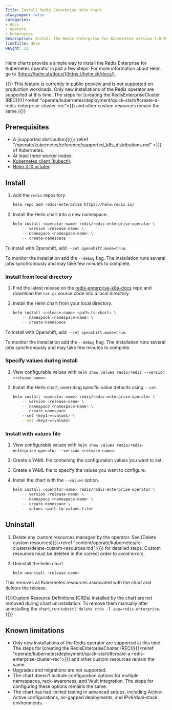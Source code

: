 ```yaml
---
Title: Install Redis Enterprise Helm chart
alwaysopen: false
categories:
- docs
- operate
- kubernetes
description: Install the Redis Enterprise for Kubernetes version 7.8.Wisconsin using helm charts.
linkTitle: Helm
weight: 11
---
```


Helm charts provide a simple way to install the Redis Enterprise for Kubernetes operator in just a few steps. For more information about Helm, go to [https://helm.sh/docs/](https://helm.sh/docs/).

{{<note>}} This feature is currently in public preview and is not supported on production workloads. Only new installations of the Redis operator are supported at this time. The steps for [creating the RedisEnterpriseCluster (REC)]({{<relref "operate/kubernetes/deployment/quick-start/#create-a-redis-enterprise-cluster-rec">}}) and other custom resources remain the same.{{</note>}}

## Prerequisites

- A [supported distribution]({{< relref "/operate/kubernetes/reference/supported_k8s_distributions.md" >}}) of Kubernetes.
- At least three worker nodes.
- [Kubernetes client (kubectl)](https://kubernetes.io/docs/tasks/tools/).
- [Helm 3.10 or later](https://helm.sh/docs/intro/install/).

## Install

1. Add the `redis` repository.

    ```sh
    helm repo add redis-enterprise https://helm.redis.io/
    ```

1. Install the Helm chart into a new namespace.

    ```sh
    helm install <operator-name> redis/redis-enterprise-operator \
        -- version <release-name> \
        -- namespace <namespace-name> \
        -- create-namespace
    ```

To install with Openshift, add `--set openshift.mode=true`.

To monitor the installation add the `--debug` flag. The installation runs several jobs synchronously and may take few minutes to complete.

### Install from local directory

1. Find the latest release on the [redis-enterprise-k8s-docs](https://github.com/RedisLabs/redis-enterprise-k8s-docs/releases) repo and download the `tar.gz` source code into a local directory.

1. Install the Helm chart from your local directory.

    ```sh
    helm install <release-name> <path-to-chart> \
        -- namespace <namespace-name> \
        -- create-namespace
    ```

To install with Openshift, add `--set openshift.mode=true`.

To monitor the installation add the `--debug` flag. The installation runs several jobs synchronously and may take few minutes to complete.

### Specify values during install

1. View configurable values with `helm show values redis/redis --version <release-name>`.

1. Install the Helm chart, overriding specific value defaults using `--set`.

    ```sh
    helm install <operator-name> redis/redis-enterprise-operator \
        -- version <release-name> \
        -- namespace <namespace-name> \
        -- create-namespace
        --set <key1>=<value1> \
        --set <key2>=<value2>
    ```

### Install with values file

1. View configurable values with `helm show values redis/redis-enterprise-operator --version <release-name>`.

1. Create a YAML file containing the configuration values you want to set.
1. Create a YAML file to specify the values you want to configure.

1. Install the chart with the `--values` option.

    ```sh
    helm install <operator-name> redis/redis-enterprise-operator \
        -- version <release-name> \
        -- namespace <namespace-name> \
        -- create-namespace \
        -- values <path-to-values-file>
    ```

## Uninstall

1. Delete any custom resources managed by the operator. See [Delete custom resources]({{<relref "content/operate/kubernetes/re-clusters/delete-custom-resources.md">}}) for detailed steps. Custom resources must be deleted in the correct order to avoid errors.

1. Uninstall the helm chart.

    ```sh
    helm uninstall <release-name>
    ```

This removes all Kubernetes resources associated with the chart and deletes the release.

{{<note>}}Custom Resource Definitions (CRDs) installed by the chart are not removed during chart uninstallation. To remove them manually after uninstalling the chart, run `kubectl delete crds -l app=redis-enterprise`.{{</note>}}

## Known limitations

- Only new installations of the Redis operator are supported at this time. The steps for [creating the RedisEnterpriseCluster (REC)]({{<relref "operate/kubernetes/deployment/quick-start/#create-a-redis-enterprise-cluster-rec">}}) and other custom resources remain the same.
- Upgrades and migrations are not supported.
- The chart doesn't include configuration options for multiple namespaces, rack-awareness, and Vault integration. The steps for configuring these options remains the same.
- The chart has had limited testing in advanced setups, including Active-Active configurations, air-gapped deployments, and IPv6/dual-stack environments.